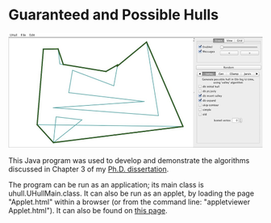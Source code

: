 Guaranteed and Possible Hulls
===========

![Screen shot.](screenshot.jpg)

This Java program was used to develop and demonstrate the algorithms 
discussed in Chapter 3 of my [Ph.D. dissertation](https://circle.ubc.ca/handle/2429/38084).

The program can be run as an application; its main class is uhull.UHullMain.class.
It can also be run as an applet, by loading the page "Applet.html" within a browser
(or from the command line: "appletviewer Applet.html").  It can also be found on [this page](http://www.cs.ubc.ca/~jpsember/uh.html).


